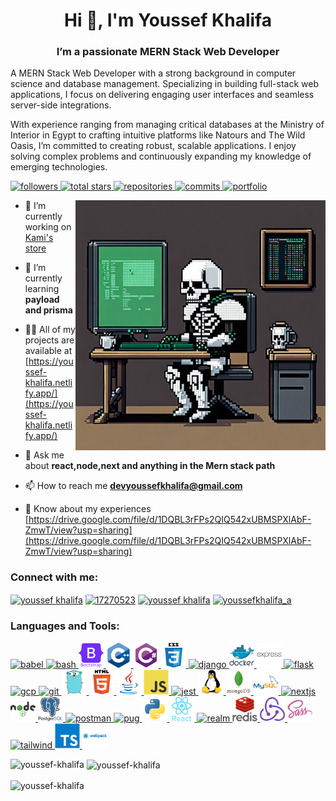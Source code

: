 <h1 align="center">Hi 👋, I'm Youssef Khalifa</h1>
<h3 align="center">I’m a passionate MERN Stack Web Developer</h3>

A MERN Stack Web Developer with a strong background in computer science and database management. Specializing in building full-stack web applications, I focus on delivering engaging user interfaces and seamless server-side integrations.

With experience ranging from managing critical databases at the Ministry of Interior in Egypt to crafting intuitive platforms like Natours and The Wild Oasis, I’m committed to creating robust, scalable applications. I enjoy solving complex problems and continuously expanding my knowledge of emerging technologies.

<p align="left">
    <a href="https://github.com/youssef-khalifa?tab=followers">
        <img alt="followers" title="Follow me on GitHub" src="https://custom-icon-badges.demolab.com/github/followers/youssef-khalifa?color=236ad3&labelColor=1155ba&style=for-the-badge&logo=person-add&label=Follow&logoColor=white"/>
    </a>
    <a href="https://github.com/youssef-khalifa?tab=repositories&sort=stargazers">
        <img alt="total stars" title="Total stars on GitHub" src="https://custom-icon-badges.demolab.com/github/stars/youssef-khalifa?color=55960c&style=for-the-badge&labelColor=488207&logo=star"/>
    </a>
    <a href="https://github.com/youssef-khalifa?tab=repositories">
        <img alt="repositories" title="Number of repositories" src="https://img.shields.io/badge/repositories-39-d9534f?style=for-the-badge&logo=repo&logoColor=white"/>
    </a>
    <!-- Commits badge placeholder (manual update needed) -->
    <a href="https://github.com/youssef-khalifa">
        <img alt="commits" title="Number of commits" src="https://img.shields.io/badge/Commits-Update%20Manually-fca203?style=for-the-badge&logo=commit&logoColor=white"/>
    </a>
    <a href="https://youssef-khalifa.netlify.app/">
        <img alt="portfolio" title="Visit my portfolio" src="https://custom-icon-badges.demolab.com/badge/Portfolio-Visit%20Now!-6f42c1?style=for-the-badge&logo=link&logoColor=white"/>
    </a>
</a>

</p>






<img align="right" alt="Coding" width="400" src="https://github.com/youssef-khalifa/youssef-khalifa/blob/main/download.png">


- 🔭 I’m currently working on [Kami's store](https://github.com/youssef-khalifa/kami-store)

- 🌱 I’m currently learning **payload and prisma**

- 👨‍💻 All of my projects are available at [https://youssef-khalifa.netlify.app/](https://youssef-khalifa.netlify.app/)

- 💬 Ask me about **react,node,next and anything in the Mern stack path**

- 📫 How to reach me **devyoussefkhalifa@gmail.com**

- 📄 Know about my experiences [https://drive.google.com/file/d/1DQBL3rFPs2QIQ542xUBMSPXlAbF-ZmwT/view?usp=sharing](https://drive.google.com/file/d/1DQBL3rFPs2QIQ542xUBMSPXlAbF-ZmwT/view?usp=sharing)

<h3 align="left">Connect with me:</h3>
<p align="left">
<a href="https://linkedin.com/in/youssef khalifa" target="blank"><img align="center" src="https://raw.githubusercontent.com/rahuldkjain/github-profile-readme-generator/master/src/images/icons/Social/linked-in-alt.svg" alt="youssef khalifa" height="30" width="40" /></a>
<a href="https://stackoverflow.com/users/17270523" target="blank"><img align="center" src="https://raw.githubusercontent.com/rahuldkjain/github-profile-readme-generator/master/src/images/icons/Social/stack-overflow.svg" alt="17270523" height="30" width="40" /></a>
<a href="https://fb.com/youssef khalifa" target="blank"><img align="center" src="https://raw.githubusercontent.com/rahuldkjain/github-profile-readme-generator/master/src/images/icons/Social/facebook.svg" alt="youssef khalifa" height="30" width="40" /></a>
<a href="https://instagram.com/youssefkhalifa_a" target="blank"><img align="center" src="https://raw.githubusercontent.com/rahuldkjain/github-profile-readme-generator/master/src/images/icons/Social/instagram.svg" alt="youssefkhalifa_a" height="30" width="40" /></a>
</p>

<h3 align="left">Languages and Tools:</h3>
<p align="left"> <a href="https://babeljs.io/" target="_blank" rel="noreferrer"> <img src="https://www.vectorlogo.zone/logos/babeljs/babeljs-icon.svg" alt="babel" width="40" height="40"/> </a> <a href="https://www.gnu.org/software/bash/" target="_blank" rel="noreferrer"> <img src="https://www.vectorlogo.zone/logos/gnu_bash/gnu_bash-icon.svg" alt="bash" width="40" height="40"/> </a> <a href="https://getbootstrap.com" target="_blank" rel="noreferrer"> <img src="https://raw.githubusercontent.com/devicons/devicon/master/icons/bootstrap/bootstrap-plain-wordmark.svg" alt="bootstrap" width="40" height="40"/> </a> <a href="https://www.w3schools.com/cpp/" target="_blank" rel="noreferrer"> <img src="https://raw.githubusercontent.com/devicons/devicon/master/icons/cplusplus/cplusplus-original.svg" alt="cplusplus" width="40" height="40"/> </a> <a href="https://www.w3schools.com/cs/" target="_blank" rel="noreferrer"> <img src="https://raw.githubusercontent.com/devicons/devicon/master/icons/csharp/csharp-original.svg" alt="csharp" width="40" height="40"/> </a> <a href="https://www.w3schools.com/css/" target="_blank" rel="noreferrer"> <img src="https://raw.githubusercontent.com/devicons/devicon/master/icons/css3/css3-original-wordmark.svg" alt="css3" width="40" height="40"/> </a> <a href="https://www.djangoproject.com/" target="_blank" rel="noreferrer"> <img src="https://cdn.worldvectorlogo.com/logos/django.svg" alt="django" width="40" height="40"/> </a> <a href="https://www.docker.com/" target="_blank" rel="noreferrer"> <img src="https://raw.githubusercontent.com/devicons/devicon/master/icons/docker/docker-original-wordmark.svg" alt="docker" width="40" height="40"/> </a> <a href="https://expressjs.com" target="_blank" rel="noreferrer"> <img src="https://raw.githubusercontent.com/devicons/devicon/master/icons/express/express-original-wordmark.svg" alt="express" width="40" height="40"/> </a> <a href="https://flask.palletsprojects.com/" target="_blank" rel="noreferrer"> <img src="https://www.vectorlogo.zone/logos/pocoo_flask/pocoo_flask-icon.svg" alt="flask" width="40" height="40"/> </a> <a href="https://cloud.google.com" target="_blank" rel="noreferrer"> <img src="https://www.vectorlogo.zone/logos/google_cloud/google_cloud-icon.svg" alt="gcp" width="40" height="40"/> </a> <a href="https://git-scm.com/" target="_blank" rel="noreferrer"> <img src="https://www.vectorlogo.zone/logos/git-scm/git-scm-icon.svg" alt="git" width="40" height="40"/> </a> <a href="https://golang.org" target="_blank" rel="noreferrer"> <img src="https://raw.githubusercontent.com/devicons/devicon/master/icons/go/go-original.svg" alt="go" width="40" height="40"/> </a> <a href="https://www.w3.org/html/" target="_blank" rel="noreferrer"> <img src="https://raw.githubusercontent.com/devicons/devicon/master/icons/html5/html5-original-wordmark.svg" alt="html5" width="40" height="40"/> </a> <a href="https://www.java.com" target="_blank" rel="noreferrer"> <img src="https://raw.githubusercontent.com/devicons/devicon/master/icons/java/java-original.svg" alt="java" width="40" height="40"/> </a> <a href="https://developer.mozilla.org/en-US/docs/Web/JavaScript" target="_blank" rel="noreferrer"> <img src="https://raw.githubusercontent.com/devicons/devicon/master/icons/javascript/javascript-original.svg" alt="javascript" width="40" height="40"/> </a> <a href="https://jestjs.io" target="_blank" rel="noreferrer"> <img src="https://www.vectorlogo.zone/logos/jestjsio/jestjsio-icon.svg" alt="jest" width="40" height="40"/> </a> <a href="https://www.linux.org/" target="_blank" rel="noreferrer"> <img src="https://raw.githubusercontent.com/devicons/devicon/master/icons/linux/linux-original.svg" alt="linux" width="40" height="40"/> </a> <a href="https://www.mongodb.com/" target="_blank" rel="noreferrer"> <img src="https://raw.githubusercontent.com/devicons/devicon/master/icons/mongodb/mongodb-original-wordmark.svg" alt="mongodb" width="40" height="40"/> </a> <a href="https://www.mysql.com/" target="_blank" rel="noreferrer"> <img src="https://raw.githubusercontent.com/devicons/devicon/master/icons/mysql/mysql-original-wordmark.svg" alt="mysql" width="40" height="40"/> </a> <a href="https://nextjs.org/" target="_blank" rel="noreferrer"> <img src="https://cdn.worldvectorlogo.com/logos/nextjs-2.svg" alt="nextjs" width="40" height="40"/> </a> <a href="https://nodejs.org" target="_blank" rel="noreferrer"> <img src="https://raw.githubusercontent.com/devicons/devicon/master/icons/nodejs/nodejs-original-wordmark.svg" alt="nodejs" width="40" height="40"/> </a> <a href="https://www.postgresql.org" target="_blank" rel="noreferrer"> <img src="https://raw.githubusercontent.com/devicons/devicon/master/icons/postgresql/postgresql-original-wordmark.svg" alt="postgresql" width="40" height="40"/> </a> <a href="https://postman.com" target="_blank" rel="noreferrer"> <img src="https://www.vectorlogo.zone/logos/getpostman/getpostman-icon.svg" alt="postman" width="40" height="40"/> </a> <a href="https://pugjs.org" target="_blank" rel="noreferrer"> <img src="https://cdn.worldvectorlogo.com/logos/pug.svg" alt="pug" width="40" height="40"/> </a> <a href="https://www.python.org" target="_blank" rel="noreferrer"> <img src="https://raw.githubusercontent.com/devicons/devicon/master/icons/python/python-original.svg" alt="python" width="40" height="40"/> </a> <a href="https://reactjs.org/" target="_blank" rel="noreferrer"> <img src="https://raw.githubusercontent.com/devicons/devicon/master/icons/react/react-original-wordmark.svg" alt="react" width="40" height="40"/> </a> <a href="https://realm.io/" target="_blank" rel="noreferrer"> <img src="https://raw.githubusercontent.com/bestofjs/bestofjs-webui/8665e8c267a0215f3159df28b33c365198101df5/public/logos/realm.svg" alt="realm" width="40" height="40"/> </a> <a href="https://redis.io" target="_blank" rel="noreferrer"> <img src="https://raw.githubusercontent.com/devicons/devicon/master/icons/redis/redis-original-wordmark.svg" alt="redis" width="40" height="40"/> </a> <a href="https://redux.js.org" target="_blank" rel="noreferrer"> <img src="https://raw.githubusercontent.com/devicons/devicon/master/icons/redux/redux-original.svg" alt="redux" width="40" height="40"/> </a> <a href="https://sass-lang.com" target="_blank" rel="noreferrer"> <img src="https://raw.githubusercontent.com/devicons/devicon/master/icons/sass/sass-original.svg" alt="sass" width="40" height="40"/> </a> <a href="https://tailwindcss.com/" target="_blank" rel="noreferrer"> <img src="https://www.vectorlogo.zone/logos/tailwindcss/tailwindcss-icon.svg" alt="tailwind" width="40" height="40"/> </a> <a href="https://www.typescriptlang.org/" target="_blank" rel="noreferrer"> <img src="https://raw.githubusercontent.com/devicons/devicon/master/icons/typescript/typescript-original.svg" alt="typescript" width="40" height="40"/> </a> <a href="https://webpack.js.org" target="_blank" rel="noreferrer"> <img src="https://raw.githubusercontent.com/devicons/devicon/d00d0969292a6569d45b06d3f350f463a0107b0d/icons/webpack/webpack-original-wordmark.svg" alt="webpack" width="40" height="40"/> </a> </p>

<p><img align="left" src="https://github-readme-stats.vercel.app/api/top-langs?username=youssef-khalifa&show_icons=true&locale=en&layout=compact&theme=gruvbox" alt="youssef-khalifa" /></p>

<p>&nbsp;<img align="center" src="https://github-readme-stats.vercel.app/api?username=youssef-khalifa&show_icons=true&locale=en&theme=gruvbox" alt="youssef-khalifa" /></p>

<p><img align="center" src="https://github-readme-streak-stats.herokuapp.com/?user=youssef-khalifa&theme=gruvbox" alt="youssef-khalifa" /></p>
